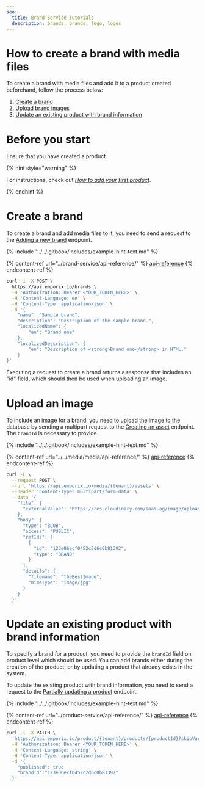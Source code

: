```yaml
---
seo:
  title: Brand Service Tutorials
  description: brands, brands, logo, logos
---
```


# How to create a brand with media files

To create a brand with media files and add it to a product created beforehand, follow the process below:

1. [Create a brand](./brand.md#create-a-brand)
2. [Upload brand images](./brand.md#upload-an-image)
3. [Update an existing product with brand information](./brand.md#update-an-existing-product-with-brand-information)

# Before you start

Ensure that you have created a product. 

{% hint style="warning" %}

For instructions, check out [*How to add your first product*](../product-service/product.md#how-to-add-your-first-product).

{% endhint %}

# Create a brand

To create a brand and add media files to it, you need to send a request to the [Adding a new brand](https://emporix.gitbook.io/documentation-portal/api-references/products-labels-and-brands/brand-service/api-reference/brands#post-brands) endpoint. 

{% include "../../.gitbook/includes/example-hint-text.md" %}

{% content-ref url="../brand-service/api-reference/" %}
[api-reference](../brand-service/api-reference/)
{% endcontent-ref %}

```bash
curl -i -X POST \
  https://api.emporix.io/brands \
  -H 'Authorization: Bearer <YOUR_TOKEN_HERE>' \
  -H 'Content-Language: en' \
  -H 'Content-Type: application/json' \
  -d '{
    "name": "Sample brand",
    "description": "Description of the sample brand.",
    "localizedName": {
        "en": "Brand one"
    },
    "localizedDescription": {
        "en": "Description of <strong>Brand one</strong> in HTML."
    }
}'
```

Executing a request to create a brand returns a response that includes an "id" field, which should then be used when uploading an image.

# Upload an image

To include an image for a brand, you need to upload the image to the database by sending a multipart request to the [Creating an asset](https://emporix.gitbook.io/documentation-portal/api-references/media/media/api-reference/assets#post-media-tenant-assets) endpoint.
The `brandId` is necessary to provide.

{% include "../../.gitbook/includes/example-hint-text.md" %}

{% content-ref url="../../media/media/api-reference/" %}
[api-reference](../../media/media/api-reference/)
{% endcontent-ref %}

```bash
curl -L \
  --request POST \
  --url 'https://api.emporix.io/media/{tenant}/assets' \
  --header 'Content-Type: multipart/form-data' \
  --data '{
    "file": {
      "externalValue": "https://res.cloudinary.com/saas-ag/image/upload/v1695804155/emporix-logo-white-2f5e621206edefea6015fb4793959376_nswfbz.png"
    },
    "body": {
      "type": "BLOB",
      "access": "PUBLIC",
      "refIds": [
        {
          "id": "123e06ecf0452c2d6c0b81392",
          "type": "BRAND"
        }
      ],
      "details": {
        "filename": "theBestImage",
        "mimeType": "image/jpg"
      }
    }
  }'
```

# Update an existing product with brand information

To specify a brand for a product, you need to provide the `brandId` field on product level which should be used. You can add brands either during the creation of the product, or by updating a product that already exists in the system. 

To update the existing product with brand information, you need to send a request to the [Partially updating a product](https://emporix.gitbook.io/documentation-portal/api-references/products-labels-and-brands/product-service/api-reference/products#patch-product-tenant-products-productid) endpoint.

{% include "../../.gitbook/includes/example-hint-text.md" %}

{% content-ref url="../product-service/api-reference/" %}
[api-reference](../product-service/api-reference/)
{% endcontent-ref %}

```bash
curl -i -X PATCH \
  'https://api.emporix.io/product/{tenant}/products/{productId}?skipVariantGeneration=false&doIndex=true' \
  -H 'Authorization: Bearer <YOUR_TOKEN_HERE>' \
  -H 'Content-Language: string' \
  -H 'Content-Type: application/json' \
  -d '{
    "published": true
    "brandId":"123e06ecf0452c2d6c0b81392"
  }'
```